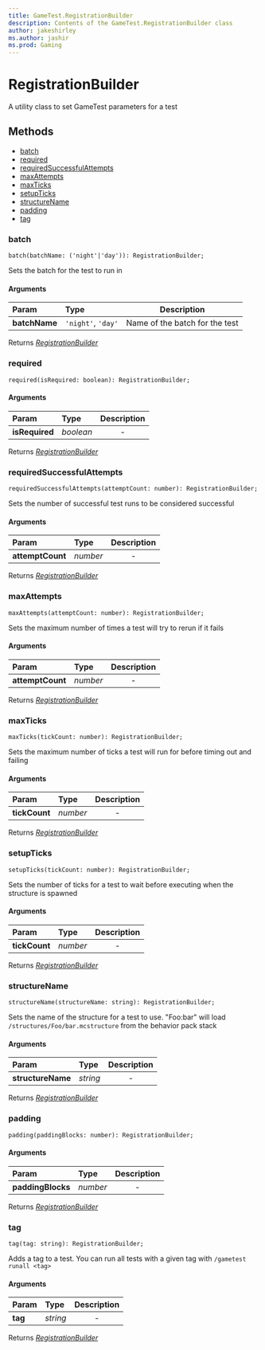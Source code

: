 ```yaml
---
title: GameTest.RegistrationBuilder
description: Contents of the GameTest.RegistrationBuilder class
author: jakeshirley
ms.author: jashir
ms.prod: Gaming
---
```

# RegistrationBuilder
A utility class to set GameTest parameters for a test


## Methods
- [batch](#batch)
- [required](#required)
- [requiredSuccessfulAttempts](#requiredsuccessfulattempts)
- [maxAttempts](#maxattempts)
- [maxTicks](#maxticks)
- [setupTicks](#setupticks)
- [structureName](#structurename)
- [padding](#padding)
- [tag](#tag)
  
### **batch**
`
batch(batchName: ('night'|'day')): RegistrationBuilder;
`

Sets the batch for the test to run in
#### Arguments
| Param | Type | Description |
| :--- | :--- | :---: |
| **batchName** | `'night'`, `'day'` | Name of the batch for the test |

Returns [*RegistrationBuilder*]("RegistrationBuilder.md")

### **required**
`
required(isRequired: boolean): RegistrationBuilder;
`

#### Arguments
| Param | Type | Description |
| :--- | :--- | :---: |
| **isRequired** | *boolean* | - |

Returns [*RegistrationBuilder*]("RegistrationBuilder.md")

### **requiredSuccessfulAttempts**
`
requiredSuccessfulAttempts(attemptCount: number): RegistrationBuilder;
`

Sets the number of successful test runs to be considered successful
#### Arguments
| Param | Type | Description |
| :--- | :--- | :---: |
| **attemptCount** | *number* | - |

Returns [*RegistrationBuilder*]("RegistrationBuilder.md")

### **maxAttempts**
`
maxAttempts(attemptCount: number): RegistrationBuilder;
`

Sets the maximum number of times a test will try to rerun if it fails
#### Arguments
| Param | Type | Description |
| :--- | :--- | :---: |
| **attemptCount** | *number* | - |

Returns [*RegistrationBuilder*]("RegistrationBuilder.md")

### **maxTicks**
`
maxTicks(tickCount: number): RegistrationBuilder;
`

Sets the maximum number of ticks a test will run for before timing out and failing
#### Arguments
| Param | Type | Description |
| :--- | :--- | :---: |
| **tickCount** | *number* | - |

Returns [*RegistrationBuilder*]("RegistrationBuilder.md")

### **setupTicks**
`
setupTicks(tickCount: number): RegistrationBuilder;
`

Sets the number of ticks for a test to wait before executing when the structure is spawned
#### Arguments
| Param | Type | Description |
| :--- | :--- | :---: |
| **tickCount** | *number* | - |

Returns [*RegistrationBuilder*]("RegistrationBuilder.md")

### **structureName**
`
structureName(structureName: string): RegistrationBuilder;
`

Sets the name of the structure for a test to use.  "Foo:bar" will load `/structures/Foo/bar.mcstructure` from the behavior pack stack
#### Arguments
| Param | Type | Description |
| :--- | :--- | :---: |
| **structureName** | *string* | - |

Returns [*RegistrationBuilder*]("RegistrationBuilder.md")

### **padding**
`
padding(paddingBlocks: number): RegistrationBuilder;
`

#### Arguments
| Param | Type | Description |
| :--- | :--- | :---: |
| **paddingBlocks** | *number* | - |

Returns [*RegistrationBuilder*]("RegistrationBuilder.md")

### **tag**
`
tag(tag: string): RegistrationBuilder;
`

Adds a tag to a test.  You can run all tests with a given tag with `/gametest runall <tag>`
#### Arguments
| Param | Type | Description |
| :--- | :--- | :---: |
| **tag** | *string* | - |

Returns [*RegistrationBuilder*]("RegistrationBuilder.md")

